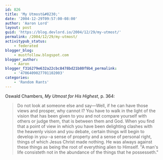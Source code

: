 ```yaml
---
id: 826
title: 'My Utmost&#8230;'
date: '2004-12-29T09:57:00-08:00'
author: 'Aaron Lord'
layout: post
guid: 'https://blog.devlord.io/2004/12/29/my-utmost/'
permalink: /2004/12/29/my-utmost/
activitypub_status:
    - federated
blogger_blog:
    - mustfollow.blogspot.com
blogger_author:
    - Aaron
blogger_f316279e632a22cbc8478bd21b80f9b4_permalink:
    - '4706409027701102003'
categories:
    - 'Random Rants'
---
```


Oswald Chambers, <i>My Utmost for His Highest</i>, p. 364:<br /><blockquote>Do not look at someone else and say—Well, if he can have those views and prosper, why cannot I?  You have to walk in the light of the vision that has been given to you and not compare yourself with others or judge them, that is between them and God.  When you find that a point of view in which you have been delighting clashes with the heavenly vision and you debate, certain things will begin to develop in you--a sense of property and a sense of personal right, things of which Jesus Christ made nothing.  He was always against these things as being the root of everything alien to Himself.  "A man's life consisteth not in the abundance of the things that he possesseth."</blockquote><div class="blogger-post-footer"><img width='1' height='1' src='' alt='' /></div>